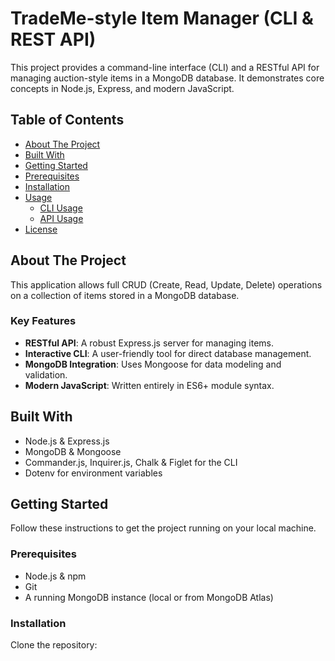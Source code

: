 # TradeMe-style Item Manager (CLI & REST API)

This project provides a command-line interface (CLI) and a RESTful API for managing auction-style items in a MongoDB database. It demonstrates core concepts in Node.js, Express, and modern JavaScript.

## Table of Contents

- [About The Project](#about-the-project)
- [Built With](#built-with)
- [Getting Started](#getting-started)
- [Prerequisites](#prerequisites)
- [Installation](#installation)
- [Usage](#usage)
  - [CLI Usage](#cli-usage)
  - [API Usage](#api-usage)
- [License](#license)

## About The Project

This application allows full CRUD (Create, Read, Update, Delete) operations on a collection of items stored in a MongoDB database.

### Key Features

- **RESTful API**: A robust Express.js server for managing items.
- **Interactive CLI**: A user-friendly tool for direct database management.
- **MongoDB Integration**: Uses Mongoose for data modeling and validation.
- **Modern JavaScript**: Written entirely in ES6+ module syntax.

## Built With

- Node.js & Express.js
- MongoDB & Mongoose
- Commander.js, Inquirer.js, Chalk & Figlet for the CLI
- Dotenv for environment variables

## Getting Started

Follow these instructions to get the project running on your local machine.

### Prerequisites

- Node.js & npm
- Git
- A running MongoDB instance (local or from MongoDB Atlas)

### Installation

Clone the repository: